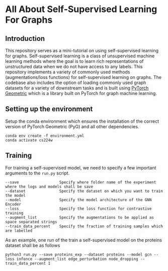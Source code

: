 # All About Self-Supervised Learning For Graphs

## Introduction
This repository serves as a mini-tutorial on using self-supervised learning for graphs. Self-supervised learning is a class of unsupervised machine learning methods where the goal is to learn rich representations of unstructured data when we do not have access to any labels. This repository implements a variety of commonly used methods (augmentations/loss functions) for self-supervised learning on graphs. The codebase also includes the option of loading commonly used graph datasets for a variety of downstream tasks and is built using [PyTorch Geometric](https://pytorch-geometric.readthedocs.io/en/latest/) which is a library built on PyTorch for graph machine learning.

## Setting up the environment
Setup the conda environment which ensures the installation of the correct version of PyTorch Geometric (PyG) and all other dependencies.

```
conda env create -f environment.yml
conda activate cs224w
```

## Training 
For training a self-supervised model, we need to specify a few important arguments to the <code>run.py</code> script.
```
--save                  Specify where folder name of the experiment where the logs and models shall be save
--dataset               Specify the dataset on which you want to train the model
--model                 Specify the model architecture of the GNN Encoder
--loss                  Specify the loss function for contrastive training
--augment_list          Specify the augmentations to be applied as space separated strings
--train_data_percent    Specify the fraction of training samples which are labelled
``` 
As an example, one run of the train a self-supervised model on the proteins dataset shall be as follows
```
python3 run.py --save proteins_exp --dataset proteins --model gcn --loss infonce --augment_list edge_perturbation node_dropping --train_data_percent 1
```

